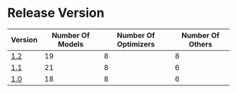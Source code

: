 # Release Version

| Version                           | Number Of Models | Number Of Optimizers | Number Of Others |
|-----------------------------------|------------------|----------------------|------------------|
| [1.2](Release/1-2.md)             | 19               | 8                    | 8                |
| [1.1](Release/1-1.md)             | 21               | 8                    | 6                |
| [1.0](Release/1-0.md)             | 18               | 8                    | 6                |

